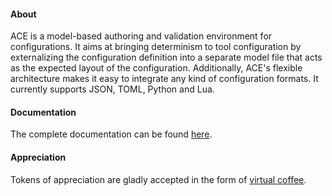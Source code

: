 #### About

ACE is a model-based authoring and validation environment for configurations. It aims at bringing determinism to tool configuration by externalizing the configuration definition into a separate model file that acts as the expected layout of the configuration. Additionally, ACE's flexible architecture makes it easy to integrate any kind of configuration formats. It currently supports JSON, TOML, Python and Lua.

#### Documentation

The complete documentation can be found [here](https://libace.software).

#### Appreciation

Tokens of appreciation are gladly accepted in the form of [virtual coffee](https://buymeacoff.ee/xguerin).
